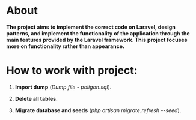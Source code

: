 # About

**The project aims to implement the correct code on Laravel,
design patterns, and implement the functionality
of the application through the main features provided
by the Laravel framework. This project focuses more on 
functionality rather than appearance.**


# How to work with project:

1. **Import dump** (_Dump file - poligon.sql_). 

2. **Delete all tables**.

3. **Migrate database and seeds** (_php artisan migrate:refresh --seed_).



